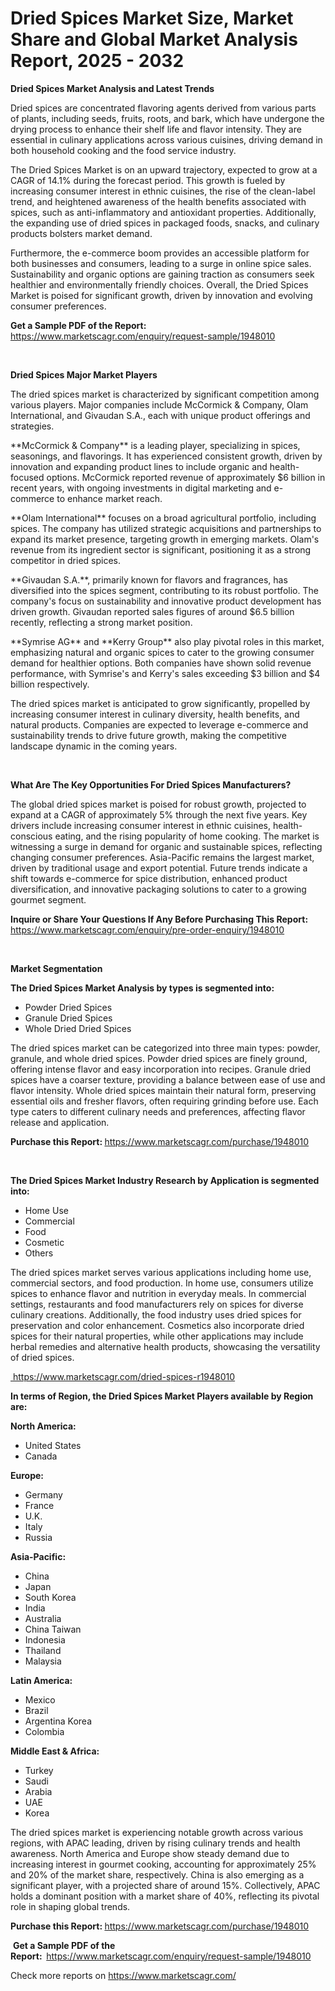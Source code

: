 <p><h1>Dried Spices Market Size, Market Share and Global Market Analysis Report, 2025 - 2032</h1></p><p><strong>Dried Spices Market Analysis and Latest Trends</strong></p>
<p><p>Dried spices are concentrated flavoring agents derived from various parts of plants, including seeds, fruits, roots, and bark, which have undergone the drying process to enhance their shelf life and flavor intensity. They are essential in culinary applications across various cuisines, driving demand in both household cooking and the food service industry.</p><p>The Dried Spices Market is on an upward trajectory, expected to grow at a CAGR of 14.1% during the forecast period. This growth is fueled by increasing consumer interest in ethnic cuisines, the rise of the clean-label trend, and heightened awareness of the health benefits associated with spices, such as anti-inflammatory and antioxidant properties. Additionally, the expanding use of dried spices in packaged foods, snacks, and culinary products bolsters market demand.</p><p>Furthermore, the e-commerce boom provides an accessible platform for both businesses and consumers, leading to a surge in online spice sales. Sustainability and organic options are gaining traction as consumers seek healthier and environmentally friendly choices. Overall, the Dried Spices Market is poised for significant growth, driven by innovation and evolving consumer preferences.</p></p>
<p><strong>Get a Sample PDF of the Report:&nbsp;</strong> <a href="https://www.marketscagr.com/enquiry/request-sample/1948010?utm_campaign=2566&utm_medium=2&utm_source=Github&utm_content=ia&utm_term=04042025&utm_id=dried-spices">https://www.marketscagr.com/enquiry/request-sample/1948010</a></p>
<p>&nbsp;</p>
<p><strong>Dried Spices Major Market Players</strong></p>
<p><p>The dried spices market is characterized by significant competition among various players. Major companies include McCormick & Company, Olam International, and Givaudan S.A., each with unique product offerings and strategies.</p><p>**McCormick & Company** is a leading player, specializing in spices, seasonings, and flavorings. It has experienced consistent growth, driven by innovation and expanding product lines to include organic and health-focused options. McCormick reported revenue of approximately $6 billion in recent years, with ongoing investments in digital marketing and e-commerce to enhance market reach.</p><p>**Olam International** focuses on a broad agricultural portfolio, including spices. The company has utilized strategic acquisitions and partnerships to expand its market presence, targeting growth in emerging markets. Olam's revenue from its ingredient sector is significant, positioning it as a strong competitor in dried spices.</p><p>**Givaudan S.A.**, primarily known for flavors and fragrances, has diversified into the spices segment, contributing to its robust portfolio. The company's focus on sustainability and innovative product development has driven growth. Givaudan reported sales figures of around $6.5 billion recently, reflecting a strong market position.</p><p>**Symrise AG** and **Kerry Group** also play pivotal roles in this market, emphasizing natural and organic spices to cater to the growing consumer demand for healthier options. Both companies have shown solid revenue performance, with Symrise's and Kerry's sales exceeding $3 billion and $4 billion respectively.</p><p>The dried spices market is anticipated to grow significantly, propelled by increasing consumer interest in culinary diversity, health benefits, and natural products. Companies are expected to leverage e-commerce and sustainability trends to drive future growth, making the competitive landscape dynamic in the coming years.</p></p>
<p>&nbsp;</p>
<p><strong>What Are The Key Opportunities For Dried Spices Manufacturers?</strong></p>
<p><p>The global dried spices market is poised for robust growth, projected to expand at a CAGR of approximately 5% through the next five years. Key drivers include increasing consumer interest in ethnic cuisines, health-conscious eating, and the rising popularity of home cooking. The market is witnessing a surge in demand for organic and sustainable spices, reflecting changing consumer preferences. Asia-Pacific remains the largest market, driven by traditional usage and export potential. Future trends indicate a shift towards e-commerce for spice distribution, enhanced product diversification, and innovative packaging solutions to cater to a growing gourmet segment.</p></p>
<p><strong>Inquire or Share Your Questions If Any Before Purchasing This Report:</strong> <a href="https://www.marketscagr.com/enquiry/pre-order-enquiry/1948010?utm_campaign=2566&utm_medium=2&utm_source=Github&utm_content=ia&utm_term=04042025&utm_id=dried-spices">https://www.marketscagr.com/enquiry/pre-order-enquiry/1948010</a></p>
<p>&nbsp;</p>
<p><strong>Market Segmentation</strong></p>
<p><strong>The Dried Spices Market Analysis by types is segmented into:</strong></p>
<p><ul><li>Powder Dried Spices</li><li>Granule Dried Spices</li><li>Whole Dried Dried Spices</li></ul></p>
<p><p>The dried spices market can be categorized into three main types: powder, granule, and whole dried spices. Powder dried spices are finely ground, offering intense flavor and easy incorporation into recipes. Granule dried spices have a coarser texture, providing a balance between ease of use and flavor intensity. Whole dried spices maintain their natural form, preserving essential oils and fresher flavors, often requiring grinding before use. Each type caters to different culinary needs and preferences, affecting flavor release and application.</p></p>
<p><strong>Purchase this Report:&nbsp;</strong><a href="https://www.marketscagr.com/purchase/1948010?utm_campaign=2566&utm_medium=2&utm_source=Github&utm_content=ia&utm_term=04042025&utm_id=dried-spices">https://www.marketscagr.com/purchase/1948010</a></p>
<p>&nbsp;</p>
<p><strong>The Dried Spices Market Industry Research by Application is segmented into:</strong></p>
<p><ul><li>Home Use</li><li>Commercial</li><li>Food</li><li>Cosmetic</li><li>Others</li></ul></p>
<p><p>The dried spices market serves various applications including home use, commercial sectors, and food production. In home use, consumers utilize spices to enhance flavor and nutrition in everyday meals. In commercial settings, restaurants and food manufacturers rely on spices for diverse culinary creations. Additionally, the food industry uses dried spices for preservation and color enhancement. Cosmetics also incorporate dried spices for their natural properties, while other applications may include herbal remedies and alternative health products, showcasing the versatility of dried spices.</p></p>
<p><a href="https://www.marketscagr.com/dried-spices-r1948010?utm_campaign=2566&utm_medium=2&utm_source=Github&utm_content=ia&utm_term=04042025&utm_id=dried-spices">&nbsp;https://www.marketscagr.com/dried-spices-r1948010</a></p>
<p><strong>In terms of Region, the Dried Spices Market Players available by Region are:</strong></p>
<p>
    <p> <strong> North America: </strong>
        <ul>
            <li>United States</li>
            <li>Canada</li>
        </ul>
        </p> 
    <p> <strong> Europe: </strong>
        <ul>
            <li>Germany</li>
            <li>France</li>
            <li>U.K.</li>
            <li>Italy</li>
            <li>Russia</li>
        </ul>
        </p> 
    <p> <strong> Asia-Pacific: </strong>
        <ul>
            <li>China</li>
            <li>Japan</li>
            <li>South Korea</li>
            <li>India</li>
            <li>Australia</li>
            <li>China Taiwan</li>
            <li>Indonesia</li>
            <li>Thailand</li>
            <li>Malaysia</li>
        </ul>
        </p> 
    <p> <strong> Latin America: </strong>
        <ul>
            <li>Mexico</li>
            <li>Brazil</li>
            <li>Argentina Korea</li>
            <li>Colombia</li>
        </ul>
        </p> 
    <p> <strong> Middle East & Africa: </strong>
        <ul>
            <li>Turkey</li>
            <li>Saudi</li>
            <li>Arabia</li>
            <li>UAE</li>
            <li>Korea</li>
        </ul>
    </p>
    </p>
<p><p>The dried spices market is experiencing notable growth across various regions, with APAC leading, driven by rising culinary trends and health awareness. North America and Europe show steady demand due to increasing interest in gourmet cooking, accounting for approximately 25% and 20% of the market share, respectively. China is also emerging as a significant player, with a projected share of around 15%. Collectively, APAC holds a dominant position with a market share of 40%, reflecting its pivotal role in shaping global trends.</p></p>
<p><strong>Purchase this Report: </strong><a href="https://www.marketscagr.com/purchase/1948010?utm_campaign=2566&utm_medium=2&utm_source=Github&utm_content=ia&utm_term=04042025&utm_id=dried-spices">https://www.marketscagr.com/purchase/1948010</a></p>
<p>&nbsp;<strong>Get a Sample PDF of the Report:&nbsp;&nbsp;</strong><a href="https://www.marketscagr.com/enquiry/request-sample/1948010?utm_campaign=2566&utm_medium=2&utm_source=Github&utm_content=ia&utm_term=04042025&utm_id=dried-spices">https://www.marketscagr.com/enquiry/request-sample/1948010</a></p>
<p><strong></strong></p>
<p>Check more reports on <a href="https://www.marketscagr.com/?utm_campaign=2566&utm_medium=2&utm_source=Github&utm_content=ia&utm_term=04042025&utm_id=dried-spices">https://www.marketscagr.com/</a></p>